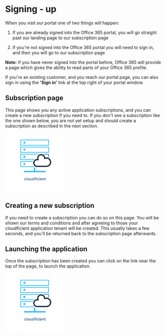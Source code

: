 # Signing - up

When you visit our portal one of two things will happen:

1. If you are already signed into the Office 365 portal, you will go straight past our landing page to our subscription page

2. If you're not signed into the Office 365 portal you will need to sign in, and then you will go to our subscription page

**Note:** If you have never signed into the portal before, Office 365 will provide a page which gives the ability to read parts of your Office 365 profile.

If you're an existing customer, and you reach our portal page, you can also sign in using the **'Sign in'** link at the top right of your portal window.

## Subscription page

This page shows you any active application subscriptions, and you can create a new subscription if you need to.  If you don't see a subscription
like the one shown below, you are not yet setup and should create a subscription as described in the next section.

![subscription](images/cf-subscription.png "Subscription for your tenant")

## Creating a new subscription

If you need to create a subscription you can do so on this page. You will be shown our terms and conditions and after agreeing to those
your cloudficient application tenant will be created. This usually takes a few seconds, and you'll be returned back to the subscription
page afterwards.

## Launching the application
Once the subscription has been created you can click on the link near the top of the page, to launch the application.

![subscription](images/cf-subscription.png "Subscription for your tenant")